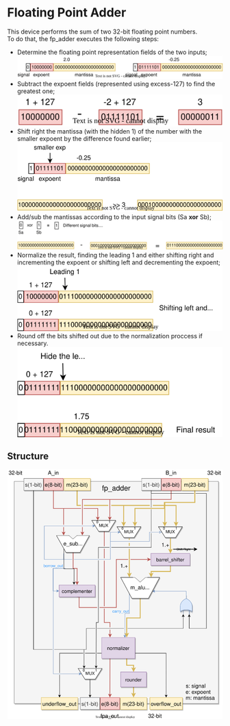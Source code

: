 # Floating Point Adder
This device performs the sum of two 32-bit floating point numbers.  
To do that, the fp_adder executes the following steps:
 - Determine the floating point representation fields of the two inputs;
 ![fp fields](../alib/fp_fields.svg)
 - Subtract the expoent fields (represented using excess-127) to find the greatest one;
 ![fpa esub](../alib/fpa_esub.svg)
 - Shift right the mantissa (with the hidden 1) of the number with the smaller expoent by the difference found earlier;
 ![fpa sr](../alib/fpa_sr.svg)
 - Add/sub the mantissas according to the input signal bits (Sa **xor** Sb);
 ![fpa madd_sub](../alib/fpa_madd_sub.svg)
 - Normalize the result, finding the leading 1 and either shifting right and incrementing the expoent or shifting left and decrementing the expoent;
 ![fpa normalize](../alib/fpa_normalize.svg)
 - Round off the bits shifted out due to the normalization proccess if necessary.
 ![fpa result](../alib/fpa_result.svg) 

## Structure

![fpa structure](../alib/fp_adder_structure.svg)

